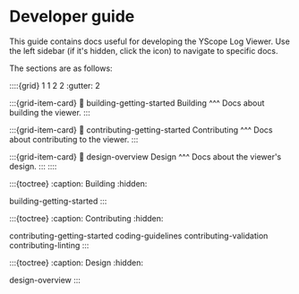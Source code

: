 # Developer guide

This guide contains docs useful for developing the YScope Log Viewer. Use the left sidebar (if it's 
hidden, click the <i class="fa fa-bars"></i> icon) to navigate to specific docs.

The sections are as follows:

::::{grid} 1 1 2 2
:gutter: 2

:::{grid-item-card}
:link: building-getting-started
Building
^^^
Docs about building the viewer.
:::

:::{grid-item-card}
:link: contributing-getting-started
Contributing
^^^
Docs about contributing to the viewer.
:::

:::{grid-item-card}
:link: design-overview
Design
^^^
Docs about the viewer's design.
:::
::::

:::{toctree}
:caption: Building
:hidden:

building-getting-started
:::

:::{toctree}
:caption: Contributing
:hidden:

contributing-getting-started
coding-guidelines
contributing-validation
contributing-linting
:::

:::{toctree}
:caption: Design
:hidden:

design-overview
:::
